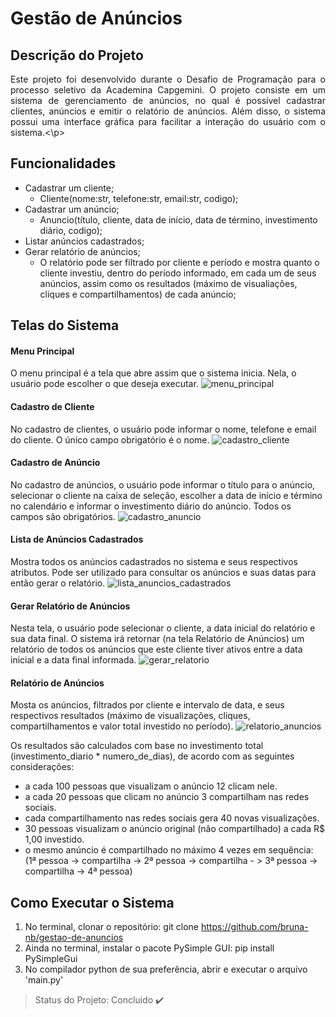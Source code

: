 # Gestão de Anúncios

## Descrição do Projeto
<p align="justify"> Este projeto foi desenvolvido durante o Desafio de Programação para o processo seletivo da Academina Capgemini. O projeto consiste em um sistema de gerenciamento de anúncios, no qual é possível cadastrar clientes, anúncios e emitir o relatório de anúncios.
Além disso, o sistema possui uma interface gráfica para facilitar a interação do usuário com o sistema.<\p>

## Funcionalidades
- Cadastrar um cliente; 
  - Cliente(nome:str, telefone:str, email:str, codigo);
- Cadastrar um anúncio;
  - Anuncio(título, cliente, data de início, data de término, investimento diário, codigo);
- Listar anúncios cadastrados;
- Gerar relatório de anúncios;
  - O relatório pode ser filtrado por cliente e período e mostra quanto o cliente investiu, dentro do período informado, em cada um de seus anúncios, assim como os resultados (máximo de visualiações, cliques e compartilhamentos) de cada anúncio;
 
 ## Telas do Sistema
 
 #### Menu Principal
 O menu principal é a tela que abre assim que o sistema inicia. Nela, o usuário pode escolher o que deseja executar.
 ![menu_principal](https://user-images.githubusercontent.com/73616453/118419438-5e63a080-b692-11eb-956f-141a4f69c09a.png)
 
 #### Cadastro de Cliente
 No cadastro de clientes, o usuário pode informar o nome, telefone e email do cliente. O único campo obrigatório é o nome.
 ![cadastro_cliente](https://user-images.githubusercontent.com/73616453/118419456-6de2e980-b692-11eb-8c18-0699204c9f7a.png)
 
 #### Cadastro de Anúncio
 No cadastro de anúncios, o usuário pode informar o título para o anúncio, selecionar o cliente na caixa de seleção, escolher a data de início e término no calendário e informar o investimento diário do anúncio. Todos os campos são obrigatórios.
 ![cadastro_anuncio](https://user-images.githubusercontent.com/73616453/118419477-7cc99c00-b692-11eb-90c3-9a6a3f30bdad.png)
 
 #### Lista de Anúncios Cadastrados
 Mostra todos os anúncios cadastrados no sistema e seus respectivos atributos. Pode ser utilizado para consultar os anúncios e suas datas para então gerar o relatório.
 ![lista_anuncios_cadastrados](https://user-images.githubusercontent.com/73616453/118419498-8c48e500-b692-11eb-8b76-ab523497d03a.png)
 
 #### Gerar Relatório de Anúncios
 Nesta tela, o usuário pode selecionar o cliente, a data inicial do relatório e sua data final. O sistema irá retornar (na tela Relatório de Anúncios) um relatório de todos os anúncios que este cliente tiver ativos entre a data inicial e a data final informada.
 ![gerar_relatorio](https://user-images.githubusercontent.com/73616453/118419509-966ae380-b692-11eb-8a66-8990fa60cd1c.png)
 
 #### Relatório de Anúncios
 Mosta os anúncios, filtrados por cliente e intervalo de data, e seus respectivos resultados (máximo de visualizações, cliques, compartilhamentos e valor total investido no período).
 ![relatorio_anuncios](https://user-images.githubusercontent.com/73616453/118419528-a256a580-b692-11eb-9b70-68f2912944a2.png)
 
 Os resultados são calculados com base no investimento total (investimento_diario * numero_de_dias), de acordo com as seguintes considerações:
 - a cada 100 pessoas que visualizam o anúncio 12 clicam nele.
 - a cada 20 pessoas que clicam no anúncio 3 compartilham nas redes sociais.
 - cada compartilhamento nas redes sociais gera 40 novas visualizações.
 - 30 pessoas visualizam o anúncio original (não compartilhado) a cada R$ 1,00 investido.
 - o mesmo anúncio é compartilhado no máximo 4 vezes em sequência:
    (1ª pessoa -> compartilha -> 2ª pessoa -> compartilha - > 3ª pessoa -> compartilha -> 4ª pessoa)
    
## Como Executar o Sistema
1. No terminal, clonar o repositório: git clone https://github.com/bruna-nb/gestao-de-anuncios
2. Ainda no terminal, instalar o pacote PySimple GUI: pip install PySimpleGui
3. No compilador python de sua preferência, abrir e executar o arquivo 'main.py'

 > Status do Projeto: Concluido :heavy_check_mark:


